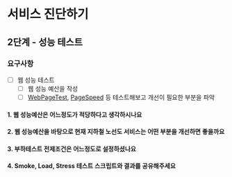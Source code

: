 # 서비스 진단하기

## 2단계 - 성능 테스트

### 요구사항
- [ ] 웹 성능 테스트
  - [ ] 웹 성능 예산을 작성
  - [ ] [WebPageTest](https://www.webpagetest.org/), [PageSpeed](https://pagespeed.web.dev/) 등 테스트해보고 개선이 필요한 부분을 파악

#### 1. 웹 성능예산은 어느정도가 적당하다고 생각하시나요

#### 2. 웹 성능예산을 바탕으로 현재 지하철 노선도 서비스는 어떤 부분을 개선하면 좋을까요

#### 3. 부하테스트 전제조건은 어느정도로 설정하셨나요

#### 4. Smoke, Load, Stress 테스트 스크립트와 결과를 공유해주세요
